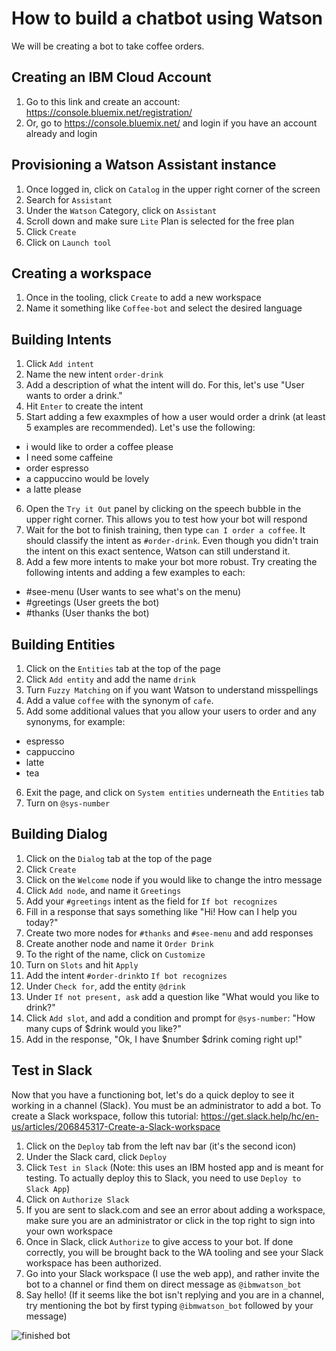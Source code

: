 # How to build a chatbot using Watson
We will be creating a bot to take coffee orders.

## Creating an IBM Cloud Account
1. Go to this link and create an account: https://console.bluemix.net/registration/
2. Or, go to https://console.bluemix.net/ and login if you have an account already and login

## Provisioning a Watson Assistant instance
1. Once logged in, click on `Catalog` in the upper right corner of the screen
2. Search for `Assistant`
3. Under the `Watson` Category, click on `Assistant`
4. Scroll down and make sure `Lite` Plan is selected for the free plan
5. Click `Create`
6. Click on `Launch tool`

## Creating a workspace
1. Once in the tooling, click `Create` to add a new workspace
2. Name it something like `Coffee-bot` and select the desired language

## Building Intents
1. Click `Add intent`
2. Name the new intent `order-drink`
3. Add a description of what the intent will do. For this, let's use "User wants to order a drink."
4. Hit `Enter` to create the intent
5. Start adding a few exaxmples of how a user would order a drink (at least 5 examples are recommended). Let's use the following:
  - i would like to order a coffee please
  - I need some caffeine
  - order espresso
  - a cappuccino would be lovely
  - a latte please
6. Open the `Try it Out` panel by clicking on the speech bubble in the upper right corner. This allows you to test how your bot will respond
7. Wait for the bot to finish training, then type `can I order a coffee`. It should classify the intent as `#order-drink`. Even though you didn't train the intent on this exact sentence, Watson can still understand it.
8. Add a few more intents to make your bot more robust. Try creating the following intents and adding a few examples to each:
  - #see-menu (User wants to see what's on the menu)
  - #greetings (User greets the bot)
  - #thanks (User thanks the bot)

## Building Entities
1. Click on the `Entities` tab at the top of the page
2. Click `Add entity` and add the name `drink`
3. Turn `Fuzzy Matching` on if you want Watson to understand misspellings
4. Add a value `coffee` with the synonym of `cafe`. 
5. Add some additional values that you allow your users to order and any synonyms, for example:
  - espresso
  - cappuccino
  - latte
  - tea
6. Exit the page, and click on `System entities` underneath the `Entities` tab
7. Turn on `@sys-number`

## Building Dialog
1. Click on the `Dialog` tab at the top of the page
2. Click `Create`
3. Click on the `Welcome` node if you would like to change the intro message
4. Click `Add node`, and name it `Greetings`
5. Add your `#greetings` intent as the field for `If bot recognizes`
6. Fill in a response that says something like "Hi! How can I help you today?"
7. Create two more nodes for `#thanks` and `#see-menu` and add responses
8. Create another node and name it `Order Drink`
9. To the right of the name, click on `Customize`
10. Turn on `Slots` and hit `Apply`
11. Add the intent `#order-drink`to `If bot recognizes`
12. Under `Check for`, add the entity `@drink`
13. Under `If not present, ask` add a question like "What would you like to drink?"
14. Click `Add slot`, and add a condition and prompt for `@sys-number`: "How many cups of $drink would you like?"
15. Add in the response, "Ok, I have $number $drink coming right up!"

## Test in Slack
Now that you have a functioning bot, let's do a quick deploy to see it working in a channel (Slack). You must be an administrator to add a bot. To create a Slack workspace, follow this tutorial: https://get.slack.help/hc/en-us/articles/206845317-Create-a-Slack-workspace
1. Click on the `Deploy` tab from the left nav bar (it's the second icon)
2. Under the Slack card, click `Deploy`
3. Click `Test in Slack` (Note: this uses an IBM hosted app and is meant for testing. To actually deploy this to Slack, you need to use `Deploy to Slack App`)
4. Click on `Authorize Slack`
5. If you are sent to slack.com and see an error about adding a workspace, make sure you are an administrator or click in the top right to sign into your own workspace
6. Once in Slack, click `Authorize` to give access to your bot. If done correctly, you will be brought back to the WA tooling and see your Slack workspace has been authorized.
7. Go into your Slack workspace (I use the web app), and rather invite the bot to a channel or find them on direct message as `@ibmwatson_bot`
8. Say hello! (If it seems like the bot isn't replying and you are in a channel, try mentioning the bot by first typing `@ibmwatson_bot` followed by your message)

![finished bot](https://github.com/desmarchris/think-lab/blob/master/pictures/finished-bot.png)
